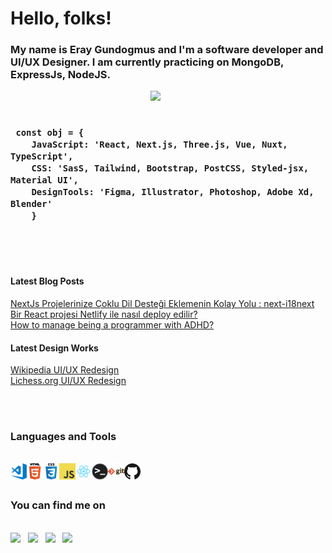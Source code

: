 # Hello, folks!
<h3> My name is Eray Gundogmus and I'm a software developer and UI/UX Designer. I am currently practicing on MongoDB, ExpressJs, NodeJS. </h3>      <img align="right" width="280px"src="https://media.giphy.com/media/UrhRO3XMGpNM6E1Mvs/giphy-downsized.gif"> <br>
<br>
<h3>  

     const obj = {
        JavaScript: 'React, Next.js, Three.js, Vue, Nuxt, TypeScript',
        CSS: 'SasS, Tailwind, Bootstrap, PostCSS, Styled-jsx, Material UI',
        DesignTools: 'Figma, Illustrator, Photoshop, Adobe Xd, Blender'
        }

</h3>

<br>
<br
<br>
<br>


<h4> Latest Blog Posts <br>

</h4> 

[NextJs Projelerinize Çoklu Dil Desteği Eklemenin Kolay Yolu : next-i18next](https://gundogmuseray.medium.com/nextjs-projelerinize-%C3%A7oklu-dil-deste%C4%9Fi-eklemenin-kolay-yolu-next-i18next-b3392395eb40)    
[Bir React projesi Netlify ile nasıl deploy edilir?](https://gundogmuseray.medium.com/bir-react-projesi-netlifyda-nas%C4%B1l-host-edilir-a77557072c2e)     
[How to manage being a programmer with ADHD?](https://gundogmuseray.medium.com/how-you-become-a-programmer-with-adhd-2d4d89fb195a)     

<h4> Latest Design Works <br>


</h4> 

[Wikipedia UI/UX Redesign](
https://www.behance.net/gallery/113591187/Wikipedia-UIUX-Redesign)     
[Lichess.org UI/UX Redesign](
https://www.behance.net/gallery/115395263/Lichess-UIUX-Redesign-Logo-Design)   
   

<br>
<br>

<div align='left'>
    <h3>Languages and Tools</h3>  <br>
<img align="left" alt="Visual Studio Code" width="26px" src="https://raw.githubusercontent.com/github/explore/80688e429a7d4ef2fca1e82350fe8e3517d3494d/topics/visual-studio-code/visual-studio-code.png" />
<img align="left" alt="HTML5" width="26px" src="https://raw.githubusercontent.com/github/explore/80688e429a7d4ef2fca1e82350fe8e3517d3494d/topics/html/html.png" />
<img align="left" alt="CSS3" width="26px" src="https://raw.githubusercontent.com/github/explore/80688e429a7d4ef2fca1e82350fe8e3517d3494d/topics/css/css.png" />
<img align="left" alt="JavaScript" width="26px" src="https://raw.githubusercontent.com/github/explore/80688e429a7d4ef2fca1e82350fe8e3517d3494d/topics/javascript/javascript.png" />
<img align="left" alt="React" width="26px" src="https://raw.githubusercontent.com/github/explore/80688e429a7d4ef2fca1e82350fe8e3517d3494d/topics/react/react.png" />
<img align="left" alt="Terminal" width="26px" src="https://raw.githubusercontent.com/github/explore/80688e429a7d4ef2fca1e82350fe8e3517d3494d/topics/terminal/terminal.png" />
<img align="left" alt="Git" width="26px" src="https://raw.githubusercontent.com/github/explore/80688e429a7d4ef2fca1e82350fe8e3517d3494d/topics/git/git.png" />
<img align="left" alt="GitHub" width="26px" src="https://raw.githubusercontent.com/github/explore/78df643247d429f6cc873026c0622819ad797942/topics/github/github.png" />
   <br> <br> <h3> You can find me on </h3>   <br> 
<a href="https://twitter.com/eraygundgms/"><img width="28px" src="https://icons.iconarchive.com/icons/limav/flat-gradient-social/48/Twitter-icon.png"/></a> &nbsp
     <a href="https://www.behance.net/eraygndomu"><img width="28px" src="https://www.iconsdb.com/icons/download/black/behance-4-48.png"/></a>  &nbsp
     <a href="https://www.linkedin.com/in/eraygundogmus/"><img width="28px" src="https://icons.iconarchive.com/icons/danleech/simple/48/linkedin-icon.png"/></a> &nbsp <a href="mailto:gundogmuseray@gmail.com?"><img width="28px" src="https://icons.iconarchive.com/icons/marcus-roberto/google-play/48/Gmail-icon.png"/></a>
     

 <br><br></div>
<!--
**eraygundogmus/eraygundogmus** is a ✨ _special_ ✨ repository because its `README.md` (this file) appears on your GitHub profile.

Here are some ideas to get you started:

- 🔭 I’m currently working on ...
- 🌱 I’m currently learning ...
- 👯 I’m looking to collaborate on ...
- 🤔 I’m looking for help with ...
- 💬 Ask me about ...
- 📫 How to reach me: ...
- 😄 Pronouns: ...
- ⚡ Fun fact: ...
-->

